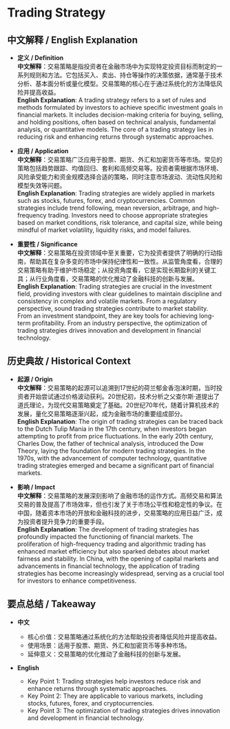 # Trading Strategy

## 中文解释 / English Explanation

* **定义 / Definition**  
  **中文解释**：交易策略是指投资者在金融市场中为实现特定投资目标而制定的一系列规则和方法。它包括买入、卖出、持仓等操作的决策依据，通常基于技术分析、基本面分析或量化模型。交易策略的核心在于通过系统化的方法降低风险并提高收益。  
  **English Explanation**: A trading strategy refers to a set of rules and methods formulated by investors to achieve specific investment goals in financial markets. It includes decision-making criteria for buying, selling, and holding positions, often based on technical analysis, fundamental analysis, or quantitative models. The core of a trading strategy lies in reducing risk and enhancing returns through systematic approaches.

* **应用 / Application**  
  **中文解释**：交易策略广泛应用于股票、期货、外汇和加密货币等市场。常见的策略包括趋势跟踪、均值回归、套利和高频交易等。投资者需根据市场环境、风险承受能力和资金规模选择合适的策略，同时注意市场波动、流动性风险和模型失效等问题。  
  **English Explanation**: Trading strategies are widely applied in markets such as stocks, futures, forex, and cryptocurrencies. Common strategies include trend following, mean reversion, arbitrage, and high-frequency trading. Investors need to choose appropriate strategies based on market conditions, risk tolerance, and capital size, while being mindful of market volatility, liquidity risks, and model failures.

* **重要性 / Significance**  
  **中文解释**：交易策略在投资领域中至关重要，它为投资者提供了明确的行动指南，帮助其在复杂多变的市场中保持纪律性和一致性。从监管角度看，合理的交易策略有助于维护市场稳定；从投资角度看，它是实现长期盈利的关键工具；从行业角度看，交易策略的优化推动了金融科技的创新与发展。  
  **English Explanation**: Trading strategies are crucial in the investment field, providing investors with clear guidelines to maintain discipline and consistency in complex and volatile markets. From a regulatory perspective, sound trading strategies contribute to market stability. From an investment standpoint, they are key tools for achieving long-term profitability. From an industry perspective, the optimization of trading strategies drives innovation and development in financial technology.

## 历史典故 / Historical Context

* **起源 / Origin**  
  **中文解释**：交易策略的起源可以追溯到17世纪的荷兰郁金香泡沫时期，当时投资者开始尝试通过价格波动获利。20世纪初，技术分析之父查尔斯·道提出了道氏理论，为现代交易策略奠定了基础。20世纪70年代，随着计算机技术的发展，量化交易策略逐渐兴起，成为金融市场的重要组成部分。  
  **English Explanation**: The origin of trading strategies can be traced back to the Dutch Tulip Mania in the 17th century, when investors began attempting to profit from price fluctuations. In the early 20th century, Charles Dow, the father of technical analysis, introduced the Dow Theory, laying the foundation for modern trading strategies. In the 1970s, with the advancement of computer technology, quantitative trading strategies emerged and became a significant part of financial markets.

* **影响 / Impact**  
  **中文解释**：交易策略的发展深刻影响了金融市场的运作方式。高频交易和算法交易的普及提高了市场效率，但也引发了关于市场公平性和稳定性的争议。在中国，随着资本市场的开放和金融科技的进步，交易策略的应用日益广泛，成为投资者提升竞争力的重要手段。  
  **English Explanation**: The development of trading strategies has profoundly impacted the functioning of financial markets. The proliferation of high-frequency trading and algorithmic trading has enhanced market efficiency but also sparked debates about market fairness and stability. In China, with the opening of capital markets and advancements in financial technology, the application of trading strategies has become increasingly widespread, serving as a crucial tool for investors to enhance competitiveness.

## 要点总结 / Takeaway

* **中文**  
  - 核心价值：交易策略通过系统化的方法帮助投资者降低风险并提高收益。  
  - 使用场景：适用于股票、期货、外汇和加密货币等多种市场。  
  - 延伸意义：交易策略的优化推动了金融科技的创新与发展。

* **English**  
  - Key Point 1: Trading strategies help investors reduce risk and enhance returns through systematic approaches.  
  - Key Point 2: They are applicable to various markets, including stocks, futures, forex, and cryptocurrencies.  
  - Key Point 3: The optimization of trading strategies drives innovation and development in financial technology.